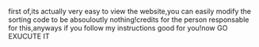 first of,its actually very easy to view the website,you can easily modify the sorting code to be absouloutly nothing!credits for the person responsable for this,anyways if you follow my instructions good for you!now GO EXUCUTE IT
